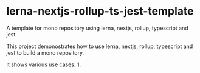 # lerna-nextjs-rollup-ts-jest-template
A template for mono repository using lerna, nextjs, rollup, typescript and jest 

This project demonostrates how to use lerna, nextjs, rollup, typescript and jest to build a mono repository. 

It shows various use cases:
1.
